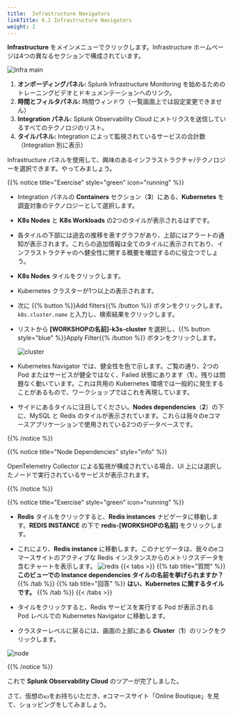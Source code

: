 ```yaml
---
title:  Infrastructure Navigators
linkTitle: 6.1 Infrastructure Navigators
weight: 2
---
```


**Infrastructure** をメインメニューでクリックします。Infrastructure ホームページは4つの異なるセクションで構成されています。

![Infra main](../images/infrastructure-main.png)

1. **オンボーディングパネル:** Splunk Infrastructure Monitoring を始めるためのトレーニングビデオとドキュメンテーションへのリンク。
2. **時間とフィルタパネル:** 時間ウィンドウ（一覧画面上では設定変更できません）
3. **Integration パネル:** Splunk Observability Cloud にメトリクスを送信しているすべてのテクノロジのリスト。
4. **タイルパネル:** Integration によって監視されているサービスの合計数（Integration 別に表示）

Infrastructure パネルを使用して、興味のあるインフラストラクチャ/テクノロジーを選択できます。やってみましょう。

{{% notice title="Exercise" style="green" icon="running" %}}

* Integration パネルの **Containers** セクション（**3**）にある、**Kubernetes** を調査対象のテクノロジーとして選択します。
* **K8s Nodes** と **K8s Workloads** の2つのタイルが表示されるはずです。
* 各タイルの下部には過去の推移を表すグラフがあり、上部にはアラートの通知が表示されます。これらの追加情報は全てのタイルに表示されており、インフラストラクチャのヘ健全性に関する概要を確認するのに役立つでしょう。
* **K8s Nodes** タイルをクリックします。
* Kubernetes クラスターが1つ以上の表示されます。
* 次に {{% button %}}Add filters{{% /button %}} ボタンをクリックします。 `k8s.cluster.name` と入力し、検索結果をクリックします。
* リストから **[WORKSHOPの名前]-k3s-cluster** を選択し、{{% button style="blue" %}}Apply Filter{{% /button %}} ボタンをクリックします。

  ![cluster](../images/k8s-cluster.png)

* Kubernetes Navigator では、健全性を色で示します。ご覧の通り、2つの Pod またはサービスが健全ではなく、Failed 状態にあります（**1**）。残りは問題なく動いています。これは共用の Kubernetes 環境では一般的に発生することがあるもので、ワークショップではこれを再現しています。
* サイドにあるタイルに注目してください。**Nodes dependencies**（**2**）の下に、MySQL と Redis のタイルが表示されています。これらは我々のeコマースアプリケーションで使用されている2つのデータベースです。

{{% /notice %}}

{{% notice title="Node Dependencies" style="info" %}}

OpenTelemetry Collector による監視が構成されている場合、UI 上には選択したノードで実行されているサービスが表示されます。

{{% /notice %}}

{{% notice title="Exercise" style="green" icon="running" %}}

* **Redis** タイルをクリックすると、**Redis instances** ナビゲータに移動します。**REDIS INSTANCE** の下で **redis-[WORKSHOPの名前]** をクリックします。
* これにより、**Redis instance** に移動します。このナビゲータは、我々のeコマースサイトのアクティブな Redis インスタンスからのメトリクスデータを含むチャートを表示します。
  ![redis](../images/redis-2.png)
{{< tabs >}}
{{% tab title="質問" %}}
**このビューでの Instance dependencies タイルの名前を挙げられますか？**
{{% /tab %}}
{{% tab title="回答" %}}
**はい、Kubernetes に関するタイルです。**
{{% /tab %}}
{{< /tabs >}}

* タイルをクリックすると、Redis サービスを実行する Pod が表示される Pod レベルでの Kubernetes Navigator に移動します。
* クラスターレベルに戻るには、画面の上部にある **Cluster**（**1**）のリンクをクリックします。

 ![node](../images/node-link.png)

{{% /notice %}}

これで **Splunk Observability Cloud** のツアーが完了しました。

さて、仮想の💶をお持ちいただき、eコマースサイト「Online Boutique」を見て、ショッピングをしてみましょう。
